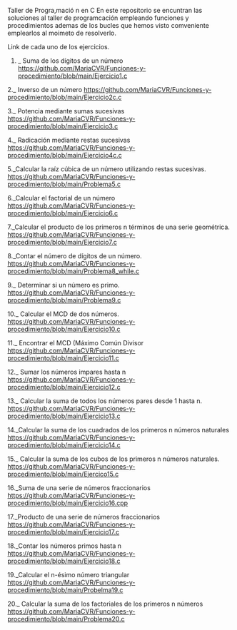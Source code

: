Taller de Progra,mació n en C
En este repositorio se encuntran las soluciones al taller de programcación empleando funciones y procedimientos ademas de los bucles que hemos visto comveniente emplearlos al moimeto de resolverlo.

Link de cada uno de los ejercicios.
1. _ Suma de los dígitos de un número
https://github.com/MariaCVR/Funciones-y-procedimiento/blob/main/Ejercicio1.c

2._ Inverso de un número
https://github.com/MariaCVR/Funciones-y-procedimiento/blob/main/Ejercicio2c.c

3._ Potencia mediante sumas sucesivas
https://github.com/MariaCVR/Funciones-y-procedimiento/blob/main/Ejercicio3.c

4._ Radicación mediante restas sucesivas
https://github.com/MariaCVR/Funciones-y-procedimiento/blob/main/Ejercicio4c.c

5._Calcular la raíz cúbica de un número utilizando restas sucesivas.
https://github.com/MariaCVR/Funciones-y-procedimiento/blob/main/Problema5.c

6._Calcular el factorial de un número
https://github.com/MariaCVR/Funciones-y-procedimiento/blob/main/Ejercicio6.c

7._Calcular el producto de los primeros n términos de una serie geométrica.
https://github.com/MariaCVR/Funciones-y-procedimiento/blob/main/Ejercicio7.c

8._Contar el número de dígitos de un número.
https://github.com/MariaCVR/Funciones-y-procedimiento/blob/main/Problema8_while.c

9._ Determinar si un número es primo.
https://github.com/MariaCVR/Funciones-y-procedimiento/blob/main/Problema9.c

10._ Calcular el MCD de dos números.
https://github.com/MariaCVR/Funciones-y-procedimiento/blob/main/Ejercicio10.c

11._ Encontrar el MCD (Máximo Común Divisor
https://github.com/MariaCVR/Funciones-y-procedimiento/blob/main/Ejercicio11.c

12._ Sumar los números impares hasta n
https://github.com/MariaCVR/Funciones-y-procedimiento/blob/main/Ejercicio12.c

13._ Calcular la suma de todos los números pares desde 1 hasta n.
https://github.com/MariaCVR/Funciones-y-procedimiento/blob/main/Ejercicio13.c

14._Calcular la suma de los cuadrados de los primeros n números naturales
https://github.com/MariaCVR/Funciones-y-procedimiento/blob/main/Ejercicio14.c

15._ Calcular la suma de los cubos de los primeros n números naturales.
https://github.com/MariaCVR/Funciones-y-procedimiento/blob/main/Ejercico15.c

16._Suma de una serie de números fraccionarios
https://github.com/MariaCVR/Funciones-y-procedimiento/blob/main/Ejercicio16.cpp

17._Producto de una serie de números fraccionarios
https://github.com/MariaCVR/Funciones-y-procedimiento/blob/main/Ejercicio17.c

18._Contar los números primos hasta n
https://github.com/MariaCVR/Funciones-y-procedimiento/blob/main/Ejercicio18.c

19._Calcular el n-ésimo número triangular
https://github.com/MariaCVR/Funciones-y-procedimiento/blob/main/Probelma19.c

20._ Calcular la suma de los factoriales de los primeros n números
https://github.com/MariaCVR/Funciones-y-procedimiento/blob/main/Problema20.c
